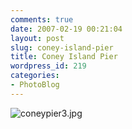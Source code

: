 ```yaml
---
comments: true
date: 2007-02-19 00:21:04
layout: post
slug: coney-island-pier
title: Coney Island Pier
wordpress_id: 219
categories:
- PhotoBlog
---
```


![coneypier3.jpg](http://ryanfitzer.com/main/wp-content/uploads/2007/02/coneypier3.jpg)
